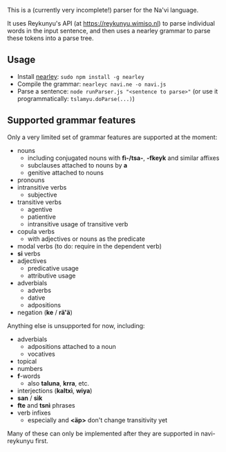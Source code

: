 This is a (currently very incomplete!) parser for the Na'vi language.

It uses Reykunyu's API (at https://reykunyu.wimiso.nl) to parse individual words in the input sentence, and then uses a nearley grammar to parse these tokens into a parse tree.

## Usage

* Install [nearley](https://github.com/kach/nearley): `sudo npm install -g nearley`
* Compile the grammar: `nearleyc navi.ne -o navi.js`
* Parse a sentence: `node runParser.js "<sentence to parse>"` (or use it programmatically: `tslamyu.doParse(...)`)

## Supported grammar features

Only a very limited set of grammar features are supported at the moment:

* nouns
    * including conjugated nouns with **fì-/tsa-**, **-fkeyk** and similar affixes
    * subclauses attached to nouns by **a**
    * genitive attached to nouns
* pronouns
* intransitive verbs
    * subjective
* transitive verbs
    * agentive
    * patientive
    * intransitive usage of transitive verb
* copula verbs
    * with adjectives or nouns as the predicate
* modal verbs (to do: require **<iv>** in the dependent verb)
* **si** verbs
* adjectives
    * predicative usage
    * attributive usage
* adverbials
    * adverbs
    * dative
    * adpositions
* negation (**ke** / **rä'ä**)

Anything else is unsupported for now, including:

* adverbials
    * adpositions attached to a noun
    * vocatives
* topical
* numbers
* **f**-words
    * also **taluna**, **krra**, etc.
* interjections (**kaltxì**, **wiya**)
* **san** / **sìk**
* **fte** and **tsnì** phrases
* verb infixes
    * especially **<eyk>** and **<äp>** don't change transitivity yet

Many of these can only be implemented after they are supported in navi-reykunyu first.

